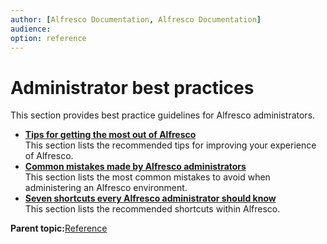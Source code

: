```yaml
---
author: [Alfresco Documentation, Alfresco Documentation]
audience: 
option: reference
---
```


# Administrator best practices

This section provides best practice guidelines for Alfresco administrators.

-   **[Tips for getting the most out of Alfresco](../concepts/twelve-tips.md)**  
This section lists the recommended tips for improving your experience of Alfresco.
-   **[Common mistakes made by Alfresco administrators](../concepts/ten-mistakes.md)**  
This section lists the most common mistakes to avoid when administering an Alfresco environment.
-   **[Seven shortcuts every Alfresco administrator should know](../concepts/seven-shortcuts.md)**  
This section lists the recommended shortcuts within Alfresco.

**Parent topic:**[Reference](../concepts/ch-reference.md)


